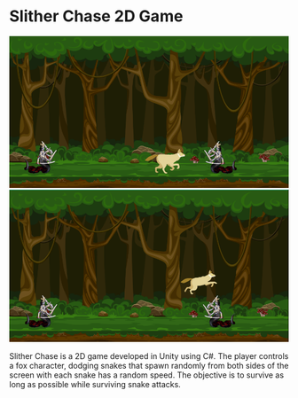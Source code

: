 <h1>Slither Chase 2D Game</h1>

<img src="https://raw.githubusercontent.com/Pranav-Talwar/Slither-Chase/master/Assets/Screenshot 2025-02-17 222800.png" alt="Project Screenshot" />

<img src="https://raw.githubusercontent.com/Pranav-Talwar/Slither-Chase/master/Assets/Screenshot 2025-02-17 222337.png" alt="Project Screenshot" />

<p>Slither Chase is a 2D game developed in Unity using C#. The player controls a fox character, dodging snakes that spawn randomly from both sides of the screen with each snake has a random speed. The objective is to survive as long as possible while surviving snake attacks.</p>
